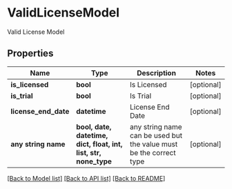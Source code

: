 # ValidLicenseModel

Valid License Model

## Properties
Name | Type | Description | Notes
------------ | ------------- | ------------- | -------------
**is_licensed** | **bool** | Is Licensed | [optional] 
**is_trial** | **bool** | Is Trial | [optional] 
**license_end_date** | **datetime** | License End Date | [optional] 
**any string name** | **bool, date, datetime, dict, float, int, list, str, none_type** | any string name can be used but the value must be the correct type | [optional]

[[Back to Model list]](../README.md#documentation-for-models) [[Back to API list]](../README.md#documentation-for-api-endpoints) [[Back to README]](../README.md)


